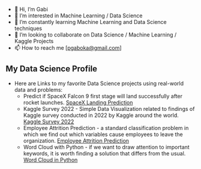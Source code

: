 - 👋 Hi, I’m Gabi
- 👀 I’m interested in Machine Learning / Data Science
- 🌱 I’m constantly learning Machine Learning and Data Science techniques
- 💞️ I’m looking to collaborate on Data Science / Machine Learning / Kaggle Projects
- 📫 How to reach me [pgaboka@gmail.com]

## My Data Science Profile
- Here are Links to my favorite Data Science projects using real-world data and problems:
  - Predict if SpaceX Falcon 9 first stage will land successfully after rocket launches. [SpaceX Landing Prediction](https://github.com/prievarag/SpaceX-Falcon-9-1st-stage-Success-Landing-Prediction)
  - Kaggle Survey 2022 - Simple Data Visualization related to findings of Kaggle survey conducted in 2022 by Kaggle around the world. [Kaggle Survey 2022](https://github.com/prievarag/Kaggle-Survey-2022/tree/main)
  - Employee Attrition Prediction - a standard classification problem in which we find out which variables cause employees to leave the organization. [Employee Attrition Prediction](https://github.com/prievarag/Employee-Attrition)
  - Word Cloud with Python - if we want to draw attention to important keywords, it is worth finding a solution that differs from the usual. [Word Cloud in Python](https://github.com/prievarag/Word-Cloud)
